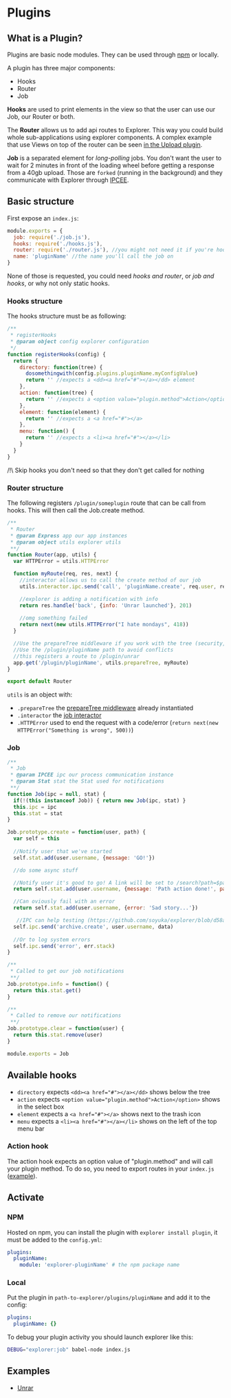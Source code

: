 # Plugins

## What is a Plugin?

Plugins are basic node modules. They can be used through [npm](npmjs.org) or locally.

A plugin has three major components:
- Hooks
- Router
- Job 

**Hooks** are used to print elements in the view so that the user can use our Job, our Router or both.

The **Router** allows us to add api routes to Explorer. This way you could build whole sub-applications using explorer components. A complex example that use Views on top of the router can be seen [in the Upload plugin](https://github.com/soyuka/explorer/tree/master/plugins/upload).

**Job** is a separated element for *long-polling* jobs. You don't want the user to wait for 2 minutes in front of the loading wheel before getting a response from a 40gb upload.
Those are `forked` (running in the background) and they communicate with Explorer through [IPCEE](https://github.com/soyuka/IPCEE).

## Basic structure

First expose an `index.js`: 

```javascript
module.exports = {
  job: require('./job.js'),
  hooks: require('./hooks.js'),
  router: require('./router.js'), //you might not need it if you're hooking an action on paths
  name: 'pluginName' //the name you'll call the job on
}
```

None of those is requested, you could need *hooks and router*, or *job and hooks*, or why not only static hooks. 

### Hooks structure

The hooks structure must be as following:

```javascript
/**
 * registerHooks
 * @param object config explorer configuration
 */
function registerHooks(config) {
  return {
    directory: function(tree) {
      dosomethingwith(config.plugins.pluginName.myConfigValue)
      return '' //expects a <dd><a href="#"></a></dd> element
    },
    action: function(tree) {
      return '' //expects a <option value="plugin.method">Action</option>
    },
    element: function(element) {
      return '' //expects a <a href="#"></a> 
    },
    menu: function() {
      return '' //expects a <li><a href="#"></a></li>
    }
  }
}
```

/!\ Skip hooks you don't need so that they don't get called for nothing

### Router structure

The following registers `/plugin/someplugin` route that can be call from hooks.
This will then call the Job.create method.

```javascript
/**
 * Router
 * @param Express app our app instances
 * @param object utils explorer utils 
 **/
function Router(app, utils) {
  var HTTPError = utils.HTTPError

  function myRoute(req, res, next) {
    //interactor allows us to call the create method of our job
    utils.interactor.ipc.send('call', 'pluginName.create', req.user, req.query.path)

    //explorer is adding a notification with info
    return res.handle('back', {info: 'Unrar launched'}, 201)
    
    //omg something failed
    return next(new utils.HTTPError("I hate mondays", 418))
  }

  //Use the prepareTree middleware if you work with the tree (security, query sanitize etc.)
  //Use the /plugin/pluginName path to avoid conflicts
  //this registers a route to /plugin/unrar
  app.get('/plugin/pluginName', utils.prepareTree, myRoute)
}

export default Router
```

`utils` is an object with: 
- `.prepareTree` the [prepareTree middleware](https://github.com/soyuka/explorer/blob/master/middlewares/prepareTree.js) already instantiated
- `.interactor` the [job interactor](https://github.com/soyuka/explorer/blob/master/lib/job/interactor.js)
- `.HTTPError` used to end the request with a code/error (`return next(new HTTPError("Something is wrong", 500))`)

### Job

```javascript
/**
 * Job
 * @param IPCEE ipc our process communication instance
 * @param Stat stat the Stat used for notifications
 **/
function Job(ipc = null, stat) {
  if(!(this instanceof Job)) { return new Job(ipc, stat) }
  this.ipc = ipc
  this.stat = stat
}

Job.prototype.create = function(user, path) {
  var self = this
  
  //Notify user that we've started
  self.stat.add(user.username, {message: 'GO!'})

  //do some async stuff

  //Notify user it's good to go! A link will be set to /search?path=$path&search=$name
  return self.stat.add(user.username, {message: 'Path action done!', path: path, name: name})

  //Can oviously fail with an error
  return self.stat.add(user.username, {error: 'Sad story...'})

   //IPC can help testing (https://github.com/soyuka/explorer/blob/d58a6cb6eda3aa7b15a81326eaae2e5fd9c619ce/test/api/archive.js#L34) or maybe for sockets 
  self.ipc.send('archive.create', user.username, data)
  
  //Or to log system errors
  self.ipc.send('error', err.stack)
}

/**
 * Called to get our job notifications
 **/
Job.prototype.info = function() {
  return this.stat.get()
}

/**
 * Called to remove our notifications
 **/
Job.prototype.clear = function(user) {
  return this.stat.remove(user)
}

module.exports = Job
```

## Available hooks

- `directory` expects `<dd><a href="#"></a></dd>` shows below the tree
- `action` expects `<option value="plugin.method">Action</option>` shows in the select box
- `element` expects a `<a href="#"></a>` shows next to the trash icon 
- `menu` expects a `<li><a href="#"></a></li>` shows on the left of the top menu bar 

### Action hook

The action hook expects an option value of "plugin.method" and will call your plugin method. To do so, you need to export routes in your `index.js` ([example](https://github.com/soyuka/explorer/blob/master/plugins/archive/index.js#L20)).

## Activate

### NPM

Hosted on npm, you can install the plugin with `explorer install plugin`, it must be added to the `config.yml`:

```yaml
plugins:
  pluginName: 
    module: 'explorer-pluginName' # the npm package name
```

### Local

Put the plugin in `path-to-explorer/plugins/pluginName` and add it to the config:

```yaml
plugins:
  pluginName: {}
```

To debug your plugin activity you should launch explorer like this:

```bash
DEBUG="explorer:job" babel-node index.js
```

## Examples

- [Unrar](https://github.com/soyuka/explorer-unrar)
